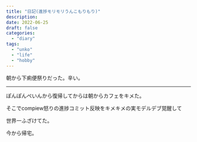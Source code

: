 ```yaml
---
title: "日記(進捗モリモリうんこもりもり)"
description:
date: 2022-06-25
draft: false
categories:
  - "diary"
tags:
  - "unko"
  - "life"
  - "hobby"
---
```


朝から下痢便祭りだった。辛い。

---

ぽんぽんぺいんから復帰してからは朝からカフェをキメた。

そこでcompiew怒りの進捗コミット反映をキメキメの実モデルデブ覚醒して

世界一ふざけてた。

今から帰宅。
